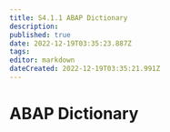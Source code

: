 ```yaml
---
title: S4.1.1 ABAP Dictionary
description: 
published: true
date: 2022-12-19T03:35:23.887Z
tags: 
editor: markdown
dateCreated: 2022-12-19T03:35:21.991Z
---
```


# ABAP Dictionary
